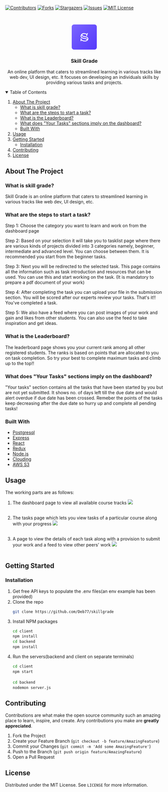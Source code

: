[![Contributors][contributors-shield]][contributors-url]
[![Forks][forks-shield]][forks-url]
[![Stargazers][stars-shield]][stars-url]
[![Issues][issues-shield]][issues-url]
[![MIT License][license-shield]][license-url]

<!-- PROJECT LOGO -->
<br />
<p align="center">
  <a href="https://github.com/Deb77/skillgrade">
    <img src="client/public/logo.svg" alt="logo" height=80 width=80/>
  </a>

  <h3 align="center">Skill Grade</h3>

  <p align="center">
   An online platform that caters to streamlined learning in various tracks like web dev, UI design, etc. It focuses on developing an individuals skills by providing various tasks and projects.
    <br />
  </p>

<!-- TABLE OF CONTENTS -->
<details open="open">
  <summary>Table of Contents</summary>
  <ol>
    <li>
      <a href="#about-the-project">About The Project</a>
      <ul>
        <li><a href="#what-is-skill-grade">What is skill grade?</a></li>
        <li><a href="#what-are-the-steps-to-start-a-task">What are the steps to start a task?</a></li>
        <li><a href="#what-is-the-leaderboard">What is the Leaderboard?</a></li>
        <li><a href="#what-does-your-tasks-sections-imply-on-the-dashboard">What does "Your Tasks" sections imply on the dashboard?</a></li>
        <li><a href="#built-with">Built With</a></li>
      </ul>
    </li>
    <li><a href="#usage">Usage</a></li>
    <li>
      <a href="#getting-started">Getting Started</a>
      <ul>
        <li><a href="#installation">Installation</a></li>
      </ul>
    </li>
    <li><a href="#contributing">Contributing</a></li>
    <li><a href="#license">License</a></li>
  </ol>
</details>



<!-- ABOUT THE PROJECT -->
## About The Project

### What is skill grade?

Skill Grade is an online platform that caters to streamlined learning in various tracks like web dev, UI design, etc.

### What are the steps to start a task?

Step 1: Choose the category you want to learn and work on from the dashboard page

Step 2: Based on your selection it will take you to tasklist page where there are various kinds of projects divided into 3 categories namely, beginner, intermediate and advanced level. You can choose between them. It is recommended you start from the beginner tasks.

Step 3: Next you will be redirected to the selected task. This page contains all the information such as task introduction and resources that can be used. You can use this and start working on the task. (It is mandatory to prepare a pdf document of your work)

Step 4: After completing the task you can upload your file in the submission section. You will be scored after our experts review your tasks. That's it!! You've completed a task.

Step 5: We also have a feed where you can post images of your work and gain and likes from other students. You can also use the feed to take inspiration and get ideas.

### What is the Leaderboard?

The leaderboard page shows you your current rank among all other registered students. The ranks is based on points that are allocated to you on task completion. So try your best to complete maximum tasks and climb up to the top!!

### What does "Your Tasks" sections imply on the dashboard?

"Your tasks" section contains all the tasks that have been started by you but are not yet submitted. It shows no. of days left till the due date and would alert overdue if due date has been crossed. Remeber the points of the tasks keep decreasing after the due date so hurry up and complete all pending tasks!

### Built With

* [Postgresql](https://www.postgresql.org)
* [Express](https://expressjs.com)
* [React](https://reactjs.org)
* [Redux](https://redux.js.org)
* [Node.js](https://nodejs.org)
* [Clouding](https://cloudinary.com)
* [AWS S3](https://aws.amazon.com/s3)

## Usage
The working parts are as follows:

 1. The dashboard page to view all available course tracks
  <img src="https://res.cloudinary.com/dzxtxkngg/image/upload/v1630778975/skillshare_feed/WhatsApp_Image_2021-09-04_at_23.26.14_kz7gl2.jpg"/><br><br>
 
 2. The tasks page which lets you view tasks of a particular course along with your progress
 <img src="https://res.cloudinary.com/dzxtxkngg/image/upload/v1630779030/skillshare_feed/WhatsApp_Image_2021-09-04_at_23.26.46_gaukko.jpg"/><br><br>
 
 3. A page to view the details of each task along with a provision to submit your work and a feed to view other peers' work
 <img src="https://res.cloudinary.com/dzxtxkngg/image/upload/v1630779141/skillshare_feed/WhatsApp_Image_2021-09-04_at_23.27.36_pcatgf.jpg"/><br><br>
 
<!-- GETTING STARTED -->
## Getting Started

### Installation

1. Get free API keys to populate the .env files(an env example has been provided)
2. Clone the repo
   ```sh
   git clone https://github.com/Deb77/skillgrade
   ```
3. Install NPM packages
   ```sh
   cd client
   npm install
   cd backend
   npm install
   ```
4. Run the servers(backend and client on separate terminals)
   ```sh
   cd client
   npm start
   
   cd backend 
   nodemon server.js
   ```
   
<!-- CONTRIBUTING -->
## Contributing

Contributions are what make the open source community such an amazing place to learn, inspire, and create. Any contributions you make are **greatly appreciated**.

1. Fork the Project
2. Create your Feature Branch (`git checkout -b feature/AmazingFeature`)
3. Commit your Changes (`git commit -m 'Add some AmazingFeature'`)
4. Push to the Branch (`git push origin feature/AmazingFeature`)
5. Open a Pull Request

<!-- LICENSE -->
## License

Distributed under the MIT License. See `LICENSE` for more information.

[contributors-shield]: https://img.shields.io/github/contributors/Deb77/skillshare?style=for-the-badge
[contributors-url]: https://github.com/othneildrew/Best-README-Template/graphs/contributors
[forks-shield]: https://img.shields.io/github/forks/Deb77/skillgrade
[forks-url]: https://github.com/Deb77/skillgrade/network/members
[stars-shield]: https://img.shields.io/github/stars/Deb77/skillgrade
[stars-url]: https://github.com/Deb77/skillgrade/stargazers
[issues-shield]: 	https://img.shields.io/github/issues/Deb77/skillgrade
[issues-url]: https://github.com/Deb77/skillgrade/issues
[license-shield]: https://img.shields.io/github/license/Deb77/skillgrade
[license-url]: https://github.com/othneildrew/Best-README-Template/blob/master/LICENSE.txt
